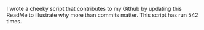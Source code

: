 I wrote a cheeky script that contributes to my Github by updating this ReadMe to illustrate why more than commits matter. This script has run 542 times.